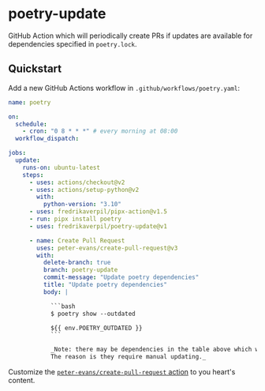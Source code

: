 # poetry-update

GitHub Action which will periodically create PRs if updates are
available for dependencies specified in `poetry.lock`.

## Quickstart

Add a new GitHub Actions workflow in `.github/workflows/poetry.yaml`:

```yaml
name: poetry

on:
  schedule:
    - cron: "0 8 * * *" # every morning at 08:00
  workflow_dispatch:

jobs:
  update:
    runs-on: ubuntu-latest
    steps:
      - uses: actions/checkout@v2
      - uses: actions/setup-python@v2
        with:
          python-version: "3.10"
      - uses: fredrikaverpil/pipx-action@v1.5
      - run: pipx install poetry
      - uses: fredrikaverpil/poetry-update@v1

      - name: Create Pull Request
        uses: peter-evans/create-pull-request@v3
        with:
          delete-branch: true
          branch: poetry-update
          commit-message: "Update poetry dependencies"
          title: "Update poetry dependencies"
          body: |

            ```bash
            $ poetry show --outdated

            ${{ env.POETRY_OUTDATED }}
            ```

            _Note: there may be dependencies in the table above which were not updated as part of this PR.
            The reason is they require manual updating._
```

Customize the [`peter-evans/create-pull-request` action](https://github.com/peter-evans/create-pull-request) to you heart's content.
